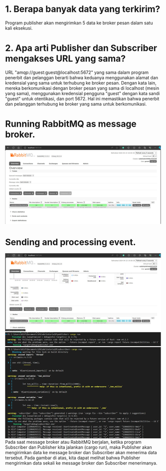 # 1. Berapa banyak data yang terkirim?
Program publisher akan mengirimkan 5 data ke broker pesan dalam satu kali eksekusi.

# 2. Apa arti Publisher dan Subscriber mengakses URL yang sama?
URL "amqp://guest:guest@localhost:5672" yang sama dalam program penerbit dan pelanggan berarti bahwa keduanya menggunakan alamat dan kredensial yang sama untuk terhubung ke broker pesan. Dengan kata lain, mereka berkomunikasi dengan broker pesan yang sama di localhost (mesin yang sama), menggunakan kredensial pengguna "guest" dengan kata sandi "guest" untuk otentikasi, dan port 5672. Hal ini memastikan bahwa penerbit dan pelanggan terhubung ke broker yang sama untuk berkomunikasi.

# Running RabbitMQ as message broker.
![Alt text](image/ss1.jpg)

# Sending and processing event.
![Alt text](image/ss4.jpg)
![Alt text](image/ss2.jpg)
![Alt text](image/ss3.jpg)
Pada saat message broker atau RabbitMQ berjalan, ketika program Subscriber dan Publisher kita jalankan (cargo run), maka Publisher akan mengirimkan data ke message broker dan Subscriber akan menerima data tersebut. Pada gambar di atas, kita dapat melihat bahwa Publisher mengirimkan data sekali ke message broker dan Subscriber menerimanya.